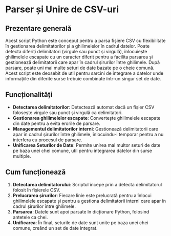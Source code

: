 # Parser și Unire de CSV-uri

## Prezentare generală

Acest script Python este conceput pentru a parsa fișiere CSV cu flexibilitate 
în gestionarea delimitatorilor și a ghilimelelor în cadrul datelor. Poate detecta 
diferiți delimitatori (virgule sau punct și virgulă), înlocuiește ghilimelele 
escapate cu un caracter diferit pentru a facilita parsarea și gestionează 
delimitatorii care apar în cadrul șirurilor între ghilimele. După parsare, 
poate uni mai multe seturi de date bazate pe o cheie comună. Acest script 
este deosebit de util pentru sarcini de integrare a datelor unde informațiile 
din diferite surse trebuie combinate într-un singur set de date.

## Funcționalități

- **Detectarea delimitatorilor**: Detectează automat dacă un fișier CSV 
folosește virgule sau punct și virgulă ca delimitatori.
- **Gestionarea ghilimelelor escapate**: Convertește ghilimelele escapate 
din date pentru a evita erorile de parsare.
- **Managementul delimitatorilor interni**: Gestionează delimitatorii care 
apar în cadrul șirurilor între ghilimele, înlocuindu-i temporar pentru a nu 
interfera cu procesul de parsare.
- **Unificarea Seturilor de Date**: Permite unirea mai multor seturi de date 
pe baza unei chei comune, util pentru integrarea datelor din surse multiple.

## Cum funcționează

1. **Detectarea delimitatorului**: Scriptul începe prin a detecta delimitatorul 
folosit în fișierele CSV.
2. **Prelucrarea șirurilor**: Fiecare linie este prelucrată pentru a înlocui 
ghilimelele escapate și pentru a gestiona delimitatorii interni care apar în 
cadrul șirurilor între ghilimele.
3. **Parsarea**: Datele sunt apoi parsate în dicționare Python, folosind antetele 
ca chei.
4. **Unificarea**: În final, seturile de date sunt unite pe baza unei chei comune, 
creând un set de date integrat.
